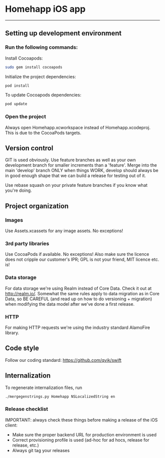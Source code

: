 
# Homehapp iOS app

---

## Setting up development environment

### Run the following commands:

Install Cocoapods:

```sh
sudo gem install cocoapods
```

Initialize the project dependencies:

```sh
pod install
```
To update Cocoapods dependencies:

```sh
pod update
```

### Open the project

Always open Homehapp.xcworkspace instead of Homehapp.xcodeproj. This
is due to the CocoaPods targets.

## Version control

GIT is used obviously. Use feature branches as well as your own development
branch for smaller increments than a 'feature'. Merge into the main 'develop'
branch ONLY when things WORK, develop should always be in good enough shape
that we can build a release for testing out of it.

Use rebase squash on your private feature branches if you know what
you're doing.

## Project organization

### Images

Use Assets.xcassets for any image assets. No exceptions!

### 3rd party libraries

Use CocoaPods if available. No exceptions! Also make sure the licence does
not cripple our customer's IPR; GPL is not your friend, MIT licence etc. is!

### Data storage

For data storage we're using Realm instead of Core Data. Check it out at
http://realm.io/. Somewhat the same rules apply to data migration as in
Core Data, so BE CAREFUL (and read up on how to do versioning + migration)
when modifying the data model after we've done a first release.

### HTTP

For making HTTP requests we're using the industry standard AlamoFire
library.

## Code style

Follow our coding standard: https://github.com/qvik/swift

## Internalization

To regenerate internalization files, run

```sh
./mergegenstrings.py Homehapp NSLocalizedString en
```

### Release checklist

IMPORTANT: always check these things before making a release of the iOS client:

* Make sure the proper backend URL for production environment is used
* Correct provisioning profile is used (ad-hoc for ad hocs, release for release, etc.)
* Always git tag your releases






